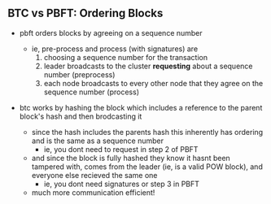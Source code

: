 ## BTC vs PBFT: Ordering Blocks 

- pbft orders blocks by agreeing on a sequence number 
  - ie, pre-process and process (with signatures) are 
    1. choosing a sequence number for the transaction 
    2. leader broadcasts to the cluster **requesting** about a sequence number (preprocess) 
    3. each node broadcasts to every other node that they agree on the sequence number (process)

- btc works by hashing the block which includes a reference to the parent block's hash and then brodcasting it 
  - since the hash includes the parents hash this inherently has ordering and is the same as a sequence number 
    - ie, you dont need to request in step 2 of PBFT
  - and since the block is fully hashed they know it hasnt been tampered with, comes from the leader (ie, is a valid POW block), and everyone else recieved the same one 
    - ie, you dont need signatures or step 3 in PBFT
  - much more communication efficient! 
